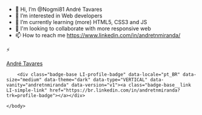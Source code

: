 - 👋 Hi, I’m @Nogmi81 André Tavares
- 👀 I’m interested in Web developers
- 🌱 I’m currently learning (more) HTML5, CSS3 and JS
- 💞️ I'm looking to collaborate with more responsive web
- 📫 How to reach me https://www.linkedin.com/in/andretnmiranda/

 ⚡ 

<div class="badge-base LI-profile-badge" data-locale="pt_BR" data-size="medium" data-theme="dark" data-type="VERTICAL" data-vanity="andretnmiranda" data-version="v1"><a class="badge-base__link LI-simple-link" href="https://br.linkedin.com/in/andretnmiranda?trk=profile-badge">André Tavares</a></div>
              
<!---
Nogmi81/Nogmi81 is a ✨ special ✨ repository because its `README.md` (this file) appears on your GitHub profile.
You can click the Preview link to take a look at your changes.
--->

<!DOCTYPE html>
<html lang="pt-br">
    <head>
        <meta charset="UTF-8">
        <meta name="description" content="A Agência de Viagens encontra o hotel certo pra você!">
        <meta name="viewport" content="width=device-width, initial-scale=1.0">
        <title>Perfil Linkedin</title>
        <link rel="stylesheet" href="css/estilo.css">
        <link rel="stylesheet" href="https://fonts.googleapis.com/css2?family=Raleway:wght@200;300&amp;display=swap">
    </head>
    <body>
<script src="https://platform.linkedin.com/badges/js/profile.js" async defer type="text/javascript"></script>

        <div class="badge-base LI-profile-badge" data-locale="pt_BR" data-size="medium" data-theme="dark" data-type="VERTICAL" data-vanity="andretnmiranda" data-version="v1"><a class="badge-base__link LI-simple-link" href="https://br.linkedin.com/in/andretnmiranda?trk=profile-badge"></a></div>
              
    </body>
</html>
